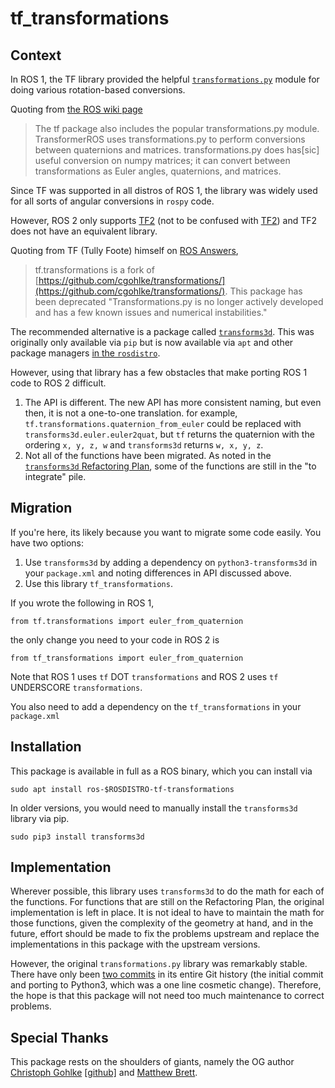 # tf_transformations

## Context
In ROS 1, the TF library provided the helpful [`transformations.py`](https://github.com/ros/geometry/blob/noetic-devel/tf/src/tf/transformations.py) module for doing various rotation-based conversions.

Quoting from [the ROS wiki page](http://wiki.ros.org/geometry2/RotationMethods)
> The tf package also includes the popular transformations.py module. TransformerROS uses transformations.py to perform
> conversions between quaternions and matrices. transformations.py does has[sic] useful conversion on numpy matrices;
> it can convert between transformations as Euler angles, quaternions, and matrices.

Since TF was supported in all distros of ROS 1, the library was widely used for all sorts of angular conversions
in `rospy` code.

However, ROS 2 only supports [TF2](https://wiki.ros.org/tf2) (not to be confused with [TF2](https://store.steampowered.com/app/440/Team_Fortress_2/)) and TF2 does not have an equivalent library.

Quoting from TF (Tully Foote) himself on [ROS Answers](https://answers.ros.org/question/373068/ros2-foxy-tftransformationsquaternion_from_euler-equivalent/),
> tf.transformations is a fork of [https://github.com/cgohlke/transformations/](https://github.com/cgohlke/transformations/). This package has been deprecated "Transformations.py is no longer actively developed and has a few known issues and numerical instabilities."

The recommended alternative is a package called [`transforms3d`](https://matthew-brett.github.io/transforms3d/). This was originally only available via `pip` but is now available via `apt` and other package managers [in the `rosdistro`](https://github.com/ros/rosdistro/pull/33091).

However, using that library has a few obstacles that make porting ROS 1 code to ROS 2 difficult.
 1. The API is different. The new API has more consistent naming, but even then, it is not a one-to-one translation. for example, `tf.transformations.quaternion_from_euler` could be replaced with `transforms3d.euler.euler2quat`, but `tf` returns the quaternion with the ordering `x, y, z, w` and `transforms3d` returns `w, x, y, z`.
 2. Not all of the functions have been migrated. As noted in the [`transforms3d` Refactoring Plan](https://matthew-brett.github.io/transforms3d/devel/refactor_plan.html), some of the functions are still in the "to integrate" pile.

## Migration
If you're here, its likely because you want to migrate some code easily. You have two options:
 1. Use `transforms3d` by adding a dependency on `python3-transforms3d` in your `package.xml` and noting differences in API discussed above.
 2. Use this library `tf_transformations`.

If you wrote the following in ROS 1,

    from tf.transformations import euler_from_quaternion

the only change you need to your code in ROS 2 is

    from tf_transformations import euler_from_quaternion

Note that ROS 1 uses `tf` DOT `transformations` and ROS 2 uses `tf` UNDERSCORE `transformations`.

You also need to add a dependency on the `tf_transformations` in your `package.xml`

## Installation

This package is available in full as a ROS binary, which you can install via

    sudo apt install ros-$ROSDISTRO-tf-transformations

In older versions, you would need to manually install the `transforms3d` library via pip.

    sudo pip3 install transforms3d

## Implementation
Wherever possible, this library uses `transforms3d` to do the math for each of the functions. For functions that
are still on the Refactoring Plan, the original implementation is left in place. It is not ideal to have to maintain
the math for those functions, given the complexity of the geometry at hand, and in the future, effort should be made
to fix the problems upstream and replace the implementations in this package with the upstream versions.

However, the original `transformations.py` library was remarkably stable. There have only been [two commits](https://github.com/ros/geometry/commits/noetic-devel/tf/src/tf/transformations.py) in its entire Git history (the initial commit and porting to Python3, which was a one line cosmetic change). Therefore, the hope is that this package will not need too much maintenance to correct problems.

## Special Thanks
This package rests on the shoulders of giants, namely the OG author [Christoph Gohlke](http://www.lfd.uci.edu/~gohlke/) [[github]](https://github.com/cgohlke/transformations) and [Matthew Brett](https://matthew-brett.github.io/transforms3d/).
